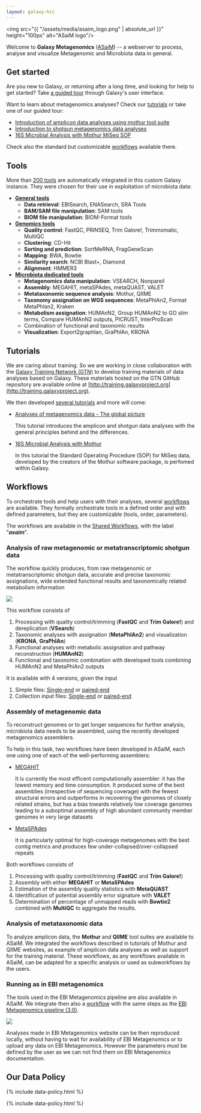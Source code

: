 ```yaml
---
layout: galaxy-hic
---
```


<img src="{{ "/assets/media/asaim_logo.png" | absolute_url }}" height="100px" alt="ASaiM logo"/> 

Welcome to **Galaxy Metagenomics** ([ASaiM](http://asaim.readthedocs.io/en/latest/)) -- a webserver to process, analyse and visualize Metagenomic and Microbiota data in general. 



## Get started

Are you new to Galaxy, or returning after a long time, and looking for help to get started? Take <a target="_parent" href="https://metagenomics.usegalaxy.eu/tours/core.galaxy_ui">a guided tour</a> through Galaxy's user interface. 

Want to learn about metagenomics analyses? Check our [tutorials](#tutorials) or take one of our guided tour:

- <a target="_parent" href="https://metagenomics.usegalaxy.eu/tours/metagenomics-general-tutorial-amplicon">Introduction of amplicon data analyses using mothur tool suite</a>
- <a target="_parent" href="https://metagenomics.usegalaxy.eu/tours/metagenomics-general-tutorial-shotgun">Introduction to shotgun metagenomics data analyses</a>
- <a target="_parent" href="https://metagenomics.usegalaxy.eu/tours/mothur-miseq-sop">16S Microbial Analysis with Mothur MiSeq SOP</a>

Check also the standard but customizable [workflows](#workflows) available there. 

<a name="tools"></a>
## Tools

More than [200 tools](http://asaim.readthedocs.io/en/latest/tools/index.html) are automatically integrated in this custom Galaxy instance. They were chosen for their use in exploitation of microbiota data:

- [**General tools**](http://asaim.readthedocs.io/en/latest/tools/file_meta_tools.html)
    - **Data retrieval**: EBISearch, ENASearch, SRA Tools
    - **BAM/SAM file manipulation**: SAM tools
    - **BIOM file manipulation**: BIOM-Format tools
- [**Genomics tools**](http://asaim.readthedocs.io/en/latest/tools/genomics.html)
    - **Quality control**: FastQC, PRINSEQ, Trim Galore!, Trimmomatic, MultiQC
    - **Clustering**: CD-Hit
    - **Sorting and prediction**: SortMeRNA, FragGeneScan 
    - **Mapping**: BWA, Bowtie
    - **Similarity search**: NCBI Blast+, Diamond
    - **Alignment**: HMMER3 
- [**Microbiota dedicated tools**](http://asaim.readthedocs.io/en/latest/tools/microbiota.html)
    - **Metagenomics data manipulation**: VSEARCH, Nonpareil
    - **Assembly**: MEGAHIT, metaSPAdes, metaQUAST, VALET
    - **Metataxonomic sequence analysis**: Mothur, QIIME
    - **Taxonomy assignation on WGS sequences**: MetaPhlAn2, Format MetaPhlan2, Kraken
    - **Metabolism assignation**: HUMAnN2, Group HUMAnN2 to GO slim terms, Compare HUMAnN2 outputs, PICRUST, InterProScan
    - Combination of functional and taxonomic results
    - **Visualization**: Export2graphlan, GraPhlAn, KRONA

<a name="tutorials"></a>
## Tutorials

We are caring about training. So we are working in close collaboration with the [Galaxy Training Network (GTN)](https://galaxyproject.org/teach/gtn/) to develop training materials of data analyses based on Galaxy. These materials hosted on the GTN GitHub repository are available online at [http://training.galaxyproject.org](http://training.galaxyproject.org).

We then developed [several tutorials](http://galaxyproject.github.io/training-material/topics/metagenomics/) and more will come:

- [Analyses of metagenomics data - The global picture](https://galaxyproject.github.io/training-material/topics/metagenomics/tutorials/general-tutorial/tutorial.html)

    This tutorial introduces the amplicon and shotgun data analyses with the general principles behind and the differences.

- [16S Microbial Analysis with Mothur](https://galaxyproject.github.io/training-material/topics/metagenomics/tutorials/mothur-miseq-sop/tutorial.html)

    In this tutorial the Standard Operating Procedure (SOP) for MiSeq data, developed by the creators of the Mothur software package, is perfomed within Galaxy.

<a name="workflows"></a>
## Workflows

To orchestrate tools and help users with their analyses, several [workflows](http://asaim.readthedocs.io/en/latest/workflows.html) are available. They formally orchestrate tools in a defined order and with defined parameters, but they are customizable (tools, order, parameters).

The workflows are available in the [Shared Workflows](https://metagenomics.usegalaxy.eu/workflows/list_published), with the label "***asaim***".

### Analysis of raw metagenomic or metatranscriptomic shotgun data

The workflow quickly produces, from raw metagenomic or metatranscriptomic shotgun data, accurate and precise taxonomic assignations, wide extended functional results and taxonomically related metabolism information

![](http://asaim.readthedocs.io/en/latest/_images/main_workflow.png)

This workflow consists of

1. Processing with quality control/trimming (**FastQC** and **Trim Galore!**) and dereplication (**VSearch**)
2. Taxonomic analyses with assignation (**MetaPhlAn2**) and visualization (**KRONA**, **GraPhlAn**)
3. Functional analyses with metabolic assignation and pathway reconstruction (**HUMAnN2**)
4. Functional and taxonomic combination with developed tools combining HUMAnN2 and MetaPhlAn2 outputs

It is available with 4 versions, given the input

1. Simple files: [Single-end](https://metagenomics.usegalaxy.eu/u/berenice/w/asaim-shotgun-workflow) or [paired-end](https://metagenomics.usegalaxy.eu/u/berenice/w/asaim---shotgun-workflow-for-paired-end-data)
2. Collection input files: [Single-end](https://metagenomics.usegalaxy.eu/u/berenice/w/asaim-shotgun-workflow-se-collection) or [paired-end](https://metagenomics.usegalaxy.eu/u/berenice/w/asaim---shotgun-workflow-for-paired-end-data-collection)

### Assembly of metagenomic data

To reconstruct genomes or to get longer sequences for further analysis, microbiota data needs to be assembled, using the recently developed metagenomics assemblers.

To help in this task, two workflows have been developed in ASaiM, each one using one of each of the well-performing assemblers:

- [MEGAHIT](https://metagenomics.usegalaxy.eu/u/berenice/w/asaim-metagenomic-assembly-with-megahit)

    It is currently the most efficent computationally assembler: it has the lowest memory and time consumption. It produced some of the best assemblies (irrespective of sequencing coverage) with the fewest structural errors and outperforms in recovering the genomes of closely related strains, but has a bias towards relatively low coverage genomes leading to a suboptimal assembly of high abundant community member genomes in very large datasets

- [MetaSPAdes](https://metagenomics.usegalaxy.eu/u/berenice/w/asaim-metagenomic-assembly-with-metaspades)

    It is particularly optimal for high-coverage metagenomes with the best contig metrics and produces few under-collapsed/over-collapsed repeats

Both workflows consists of

1. Processing with quality control/trimming (**FastQC** and **Trim Galore!**)
2. Assembly with either **MEGAHIT** or **MetaSPAdes**
3. Estimation of the assembly quality statistics with **MetaQUAST**
4. Identification of potential assembly error signature with **VALET**
5. Determination of percentage of unmapped reads with **Bowtie2** combined with **MultiQC** to aggregate the results.


### Analysis of metataxonomic data

To analyze amplicon data, the **Mothur** and **QIIME** tool suites are available to ASaiM. We integrated the workflows described in tutorials of Mothur and QIIME websites, as example of amplicon data analyses as well as support for the training material. These workflows, as any workflows available in ASaiM, can be adapted for a specific analysis or used as subworkflows by the users.

### Running as in EBI metagenomics

The tools used in the EBI Metagenomics pipeline are also available in ASaiM. We integrate then also a [workflow](https://metagenomics.usegalaxy.eu/u/berenice/w/asaim-ebi-metagenomics-workflow-30) with the same steps as the [EBI Metagenomics pipeline (3.0)](https://www.ebi.ac.uk/metagenomics/pipelines/3.0).

![](http://asaim.readthedocs.io/en/latest/_images/ebi_metagenomics_workflow.png)

Analyses made in EBI Metagenomics website can be then reproduced locally, without having to wait for availability of EBI Metagenomics or to upload any data on EBI Metagenomics. However the parameters must be defined by the user as we can not find them on EBI Metagenomics documentation.

## Our Data Policy

{% include data-policy.html %}

{% include data-policy.html %}


